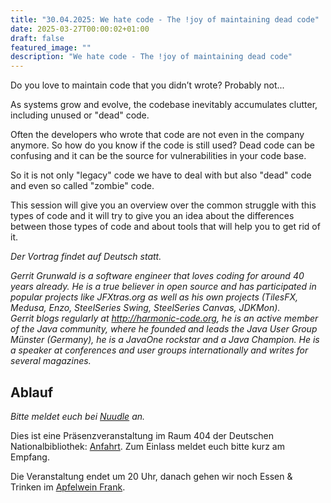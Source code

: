 ```yaml
---
title: "30.04.2025: We hate code - The !joy of maintaining dead code"
date: 2025-03-27T00:00:02+01:00
draft: false
featured_image: ""
description: "We hate code - The !joy of maintaining dead code"
---
```


Do you love to maintain code that you didn’t wrote? Probably not...

As systems grow and evolve, the codebase inevitably accumulates clutter, including unused or "dead" code.  

Often the developers who wrote that code are not even in the company anymore. So how do you know if the code is still used? Dead code can be confusing and it can be the source for vulnerabilities in your code base.  

So it is not only "legacy" code we have to deal with but also "dead" code and even so called "zombie" code.

This session will give you an overview over the common struggle with this types of code and it will try to give you an idea about the differences between those types of code and about tools that will help you to get rid of it.

_Der Vortrag findet auf Deutsch statt._

_Gerrit Grunwald is a software engineer that loves coding for around 40 years already. He is a true believer in open source and has participated in popular projects like JFXtras.org as well as his own projects (TilesFX, Medusa, Enzo, SteelSeries Swing, SteelSeries Canvas, JDKMon).  
Gerrit blogs regularly at http://harmonic-code.org, he is an active member of the Java community, where he founded and leads the Java User Group Münster (Germany), he is a JavaOne rockstar and a Java Champion. He is a speaker at conferences and user groups internationally and writes for several magazines._

## Ablauf 

_Bitte meldet euch bei [Nuudle](https://nuudel.digitalcourage.de/NbyWEOx92myGBVXa) an._

Dies ist eine Präsenzveranstaltung im Raum 404 der Deutschen Nationalbibliothek: [Anfahrt](https://www.dnb.de/DE/Benutzung/Frankfurt/frankfurt_node.html#doc57382bodyText5).
Zum Einlass meldet euch bitte kurz am Empfang.

Die Veranstaltung endet um 20 Uhr, danach gehen wir noch Essen & Trinken im [Apfelwein Frank](https://www.apfelweinwirtschaft-frank.de/).